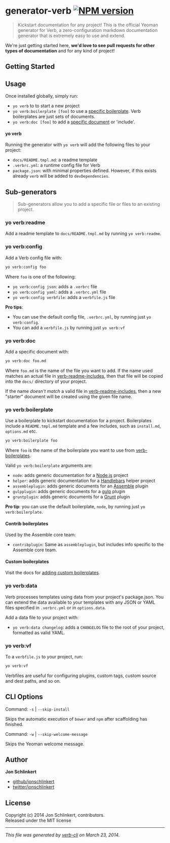 # generator-verb [![NPM version](https://badge.fury.io/js/generator-verb.png)](http://badge.fury.io/js/generator-verb)

> Kickstart documentation for any project! This is the official Yeoman generator for Verb, a zero-configuration markdown documentation generator that is extremely easy to use and extend.

We're just getting started here, **we'd love to see pull requests for other types of documentation** and for any kind of project!

## Getting Started

## Usage
Once installed globally, simply run:

* `yo verb` to to start a new project
* `yo verb:boilerplate [foo]` to use a [specific boilerplate](https://github.com/assemble/verb-boilerplates). Verb boilerplates are just sets of documents.
* `yo verb:doc [foo]` to add a [specific document](https://github.com/assemble/verb-readme-includes) or 'include'.

#### yo verb

Running the generator with `yo verb` will add the following files to your project:

* `docs/README.tmpl.md`: a readme template
* `.verbrc.yml`: a runtime config file for Verb
* `package.json`: with minimal properties defined. However, if this exists already `verb` will be added to `devDependencies`.

## Sub-generators
> Sub-generators allow you to add a specific file or files to an existing project.

### yo verb:readme

Add a readme template to `docs/README.tmpl.md` by running `yo verb:readme`.

### yo verb:config

Add a Verb config file with:

```bash
yo verb:config foo
```

Where `foo` is one of the following:

* `yo verb:config json`: adds a `.verbrc` file
* `yo verb:config yaml`: adds a `.verbrc.yml` file
* `yo verb:config verbfile`: adds a `verbfile.js` file

**Pro tips**:

* You can use the default config file, `.verbrc.yml`, by running just `yo verb:config`.
* You can add a `verbfile.js` by running just `yo verb:vf`

### yo verb:doc

Add a specific document with:

```bash
yo verb:doc foo.md
```

Where `foo.md` is the name of the file you want to add. If the name used matches an actual file in [verb-readme-includes](https://github.com/assemble/verb-readme-includes), then that file will be copied into the `docs/` directory of your project.

If the name _doesn't match_ a valid file in [verb-readme-includes](https://github.com/assemble/verb-readme-includes), then a new "starter" document will be created using the given file name.

### yo verb:boilerplate

Use a boilerplate to kickstart documentation for a project. Boilerplates include a `README.tmpl.md` template and a few includes, such as `install.md`, `options.md` etc.

```bash
yo verb:boilerplate foo
```

Where `foo` is the name of the boilerplate you want to use from [verb-boilerplates](https://github.com/assemble/verb-boilerplates).

Valid `yo verb:boilerplate` arguments are:

* `node`: adds generic documentation for a [Node.js](nodejs.org) project
* `helper`: adds generic documentation for a [Handlebars](handlebarsjs.com) helper project
* `assembleplugin`: adds generic documents for an [Assemble](https://github.com/assemble/assemble) plugin
* `gulpplugin`: adds generic documents for a [gulp](gulpjs.com) plugin
* `gruntplugin`: adds generic documents for a [Grunt](gruntjs.com) plugin

**Pro tip**: you can use the default boilerplate, `node`, by running just `yo verb:boilerplate`.

#### Contrib boilerplates

Used by the Assemble core team:

* `contribplugin`: Same as `assembleplugin`, but includes info specific to the Assemble core team.

#### Custom boilerplates

Visit the docs for [adding custom boilerplates](./docs/custom-boilerplates.md).

### yo verb:data

Verb processes templates using data from your project's package.json. You can extend the data available to your templates with any JSON or YAML files specified in `.verbrc.yml` or in `options.data`.

Add a data file to your project with:

* `yo verb:data changelog`: adds a `CHANGELOG` file to the root of your project, formatted as valid YAML.

### yo verb:vf

To a `verbfile.js` to your project, run:

```bash
yo verb:vf
```
Verbfiles are useful for configuring plugins, custom tags, custom source and dest paths, and so on.

## CLI Options
Command: `-s` | `--skip-install`

Skips the automatic execution of `bower` and `npm` after scaffolding has finished.

Command: `-w` | `--skip-welcome-message`

Skips the Yeoman welcome message.

## Author

**Jon Schlinkert**

+ [github/jonschlinkert](http://github.com/jonschlinkert)
+ [twitter/jonschlinkert](https://twitter.com/jonschlinkert)

## License
Copyright (c) 2014 Jon Schlinkert, contributors.  
Released under the MIT license

***

_This file was generated by [verb-cli](https://github.com/assemble/verb-cli) on March 23, 2014._
